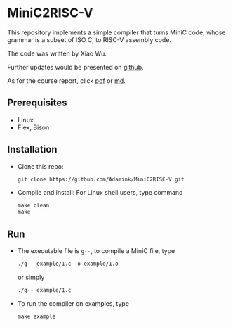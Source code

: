# MiniC2RISC-V

This repository implements a simple compiler that turns MiniC code, whose grammar is a subset of ISO C, to RISC-V assembly code.

The code was written by Xiao Wu.

Further updates would be presented on [github](https://github.com/Adamink/MiniC2RISC-V).

As for the course report, click [pdf](report.pdf) or [md](report.md).

## Prerequisites

- Linux
- Flex, Bison

## Installation

- Clone this repo:

  ```txt
  git clone https://github.com/Adamink/MiniC2RISC-V.git
  ```

- Compile and install: For Linux shell users, type command

  ```txt
  make clean
  make
  ```

## Run

- The executable file is `g--`, to compile a MiniC file, type

  ```txt
  ./g-- example/1.c -o example/1.o 
  ```

  or simply

  ```txt
  ./g-- example/1.c
  ```

- To run the compiler on examples, type

  ```txt
  make example
  ```













